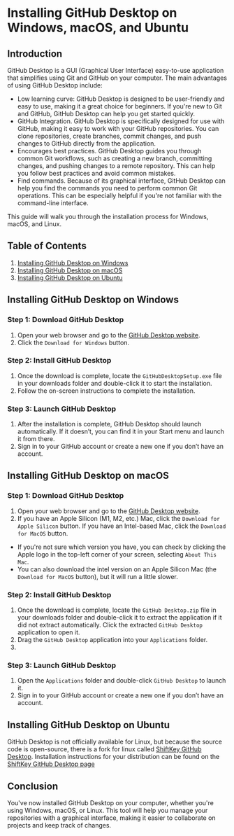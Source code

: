 # Installing GitHub Desktop on Windows, macOS, and Ubuntu

## Introduction

GitHub Desktop is a GUI (Graphical User Interface) easy-to-use application that simplifies using Git and GitHub on your computer. The main advantages of using GitHub Desktop include:

- Low learning curve: GitHub Desktop is designed to be user-friendly and easy to use, making it a great choice for beginners. If you're new to Git and GitHub, GitHub Desktop can help you get started quickly.
- GitHub Integration. GitHub Desktop is specifically designed for use with GitHub, making it easy to work with your GitHub repositories. You can clone repositories, create branches, commit changes, and push changes to GitHub directly from the application.
- Encourages best practices. GitHub Desktop guides you through common Git workflows, such as creating a new branch, committing changes, and pushing changes to a remote repository. This can help you follow best practices and avoid common mistakes.
- Find commands. Because of its graphical interface, GitHub Desktop can help you find the commands you need to perform common Git operations. This can be especially helpful if you're not familiar with the command-line interface.

This guide will walk you through the installation process for Windows, macOS, and Linux. 

## Table of Contents

1. [Installing GitHub Desktop on Windows](#installing-github-desktop-on-windows)
2. [Installing GitHub Desktop on macOS](#installing-github-desktop-on-macos)
3. [Installing GitHub Desktop on Ubuntu](#installing-github-desktop-on-ubuntu)

## Installing GitHub Desktop on Windows

### Step 1: Download GitHub Desktop

1. Open your web browser and go to the [GitHub Desktop website](https://desktop.github.com/).
2. Click the `Download for Windows` button.

### Step 2: Install GitHub Desktop

1. Once the download is complete, locate the `GitHubDesktopSetup.exe` file in your downloads folder and double-click it to start the installation.
2. Follow the on-screen instructions to complete the installation.

### Step 3: Launch GitHub Desktop

1. After the installation is complete, GitHub Desktop should launch automatically. If it doesn’t, you can find it in your Start menu and launch it from there.
2. Sign in to your GitHub account or create a new one if you don’t have an account.

## Installing GitHub Desktop on macOS

### Step 1: Download GitHub Desktop

1. Open your web browser and go to the [GitHub Desktop website](https://desktop.github.com/).
2. If you have an Apple Silicon (M1, M2, etc.) Mac, click the `Download for Apple Silicon` button. If you have an Intel-based Mac, click the `Download for MacOS` button.
  - If you're not sure which version you have, you can check by clicking the Apple logo in the top-left corner of your screen, selecting `About This Mac`. 
  - You can also download the intel version on an Apple Silicon Mac (the `Download for MacOS` button), but it will run a little slower.

### Step 2: Install GitHub Desktop

1. Once the download is complete, locate the `GitHub Desktop.zip` file in your downloads folder and double-click it to extract the application if it did not extract automatically. Click the extracted `GitHub Desktop` application to open it.
2. Drag the `GitHub Desktop` application into your `Applications` folder.
3. 

### Step 3: Launch GitHub Desktop

1. Open the `Applications` folder and double-click `GitHub Desktop` to launch it.
2. Sign in to your GitHub account or create a new one if you don’t have an account.

## Installing GitHub Desktop on Ubuntu

GitHub Desktop is not officially available for Linux, but because the source code is open-source, there is a fork for linux called [ShiftKey GitHub Desktop](https://github.com/shiftkey/desktop). Installation instructions for your distribution can be found on the [ShiftKey GitHub Desktop page](https://github.com/shiftkey/desktop)

## Conclusion

You've now installed GitHub Desktop on your computer, whether you're using Windows, macOS, or Linux. This tool will help you manage your repositories with a graphical interface, making it easier to collaborate on projects and keep track of changes. 
